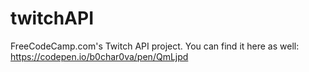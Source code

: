 # twitchAPI

FreeCodeCamp.com's Twitch API project.
You can find it here as well: https://codepen.io/b0char0va/pen/QmLjpd
